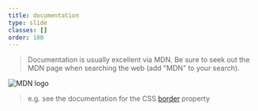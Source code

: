 ```yaml
---
title: documentation
type: slide
classes: []
order: 100
---
```


> Documentation is usually excellent via MDN.
> Be sure to seek out the MDN page when searching the web (add "MDN" to your search).

![MDN logo](https://community.mozilla.org/wp-content/uploads/2021/08/mdn_web_docs_feature.png)

> e.g. see the documentation for the CSS [border](https://developer.mozilla.org/en-US/docs/Web/CSS/border) property